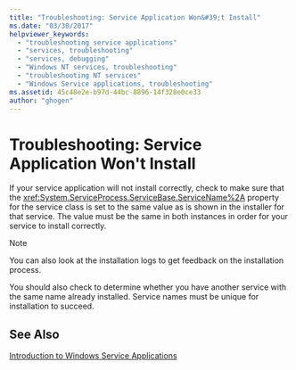```yaml
---
title: "Troubleshooting: Service Application Won&#39;t Install"
ms.date: "03/30/2017"
helpviewer_keywords: 
  - "troubleshooting service applications"
  - "services, troubleshooting"
  - "services, debugging"
  - "Windows NT services, troubleshooting"
  - "troubleshooting NT services"
  - "Windows Service applications, troubleshooting"
ms.assetid: 45c48e2e-b97d-44bc-8896-14f328e0ce33
author: "ghogen"
---
```

# Troubleshooting: Service Application Won&#39;t Install
If your service application will not install correctly, check to make sure that the <xref:System.ServiceProcess.ServiceBase.ServiceName%2A> property for the service class is set to the same value as is shown in the installer for that service. The value must be the same in both instances in order for your service to install correctly.  
  
> [!NOTE]
>  You can also look at the installation logs to get feedback on the installation process.  
  
 You should also check to determine whether you have another service with the same name already installed. Service names must be unique for installation to succeed.  
  
## See Also  
 [Introduction to Windows Service Applications](../../../docs/framework/windows-services/introduction-to-windows-service-applications.md)
